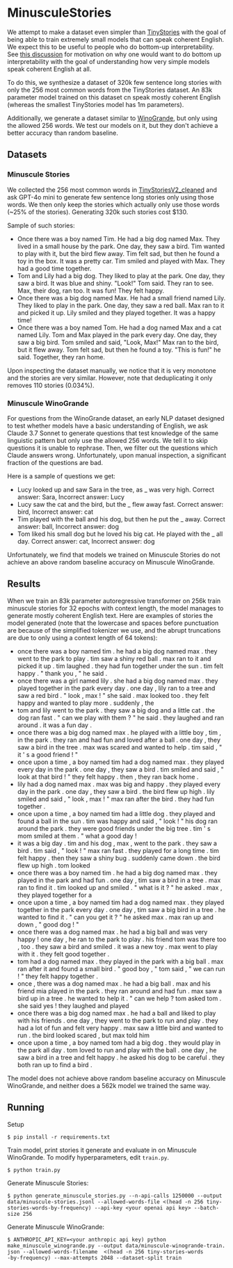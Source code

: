 # MinusculeStories
We attempt to make a dataset even simpler than [TinyStories](https://arxiv.org/abs/2305.07759) with the goal of being able to train extremely small models that can speak coherent English.
We expect this to be useful to people who do bottom-up interpretability. See [this discussion](https://www.lesswrong.com/posts/cCgxp3Bq4aS9z5xqd/lucius-bushnaq-s-shortform?commentId=vM6aBsXKe5PMBwLwd) for motivation on why one would want to do bottom up interpretability with the goal of understanding how very simple models speak coherent English at all.

To do this, we synthesize a dataset of 320k few sentence long stories with only the 256 most common words from the TinyStories dataset. An 83k parameter model trained on this dataset cn speak mostly coherent English (whereas the smallest TinyStories model has 1m parameters).

Additionally, we generate a dataset similar to [WinoGrande](https://arxiv.org/abs/1907.10641), but only using the allowed 256 words. We test our models on it, but they don't achieve a better accuracy than random baseline.

## Datasets

### Minuscule Stories

We collected the 256 most common words in [TinyStoriesV2_cleaned](https://huggingface.co/datasets/fhswf/TinyStoriesV2_cleaned) and ask GPT-4o mini to generate few sentence long stories only using those words. We then only keep the stories which actually only use those words (~25% of the stories). Generating 320k such stories cost $130.

Sample of such stories:
- Once there was a boy named Tim. He had a big dog named Max. They lived in a small house by the park. One day, they saw a bird. Tim wanted to play with it, but the bird flew away. Tim felt sad, but then he found a toy in the box. It was a pretty car. Tim smiled and played with Max. They had a good time together.
- Tom and Lily had a big dog. They liked to play at the park. One day, they saw a bird. It was blue and shiny. "Look!" Tom said. They ran to see. Max, their dog, ran too. It was fun! They felt happy.
- Once there was a big dog named Max. He had a small friend named Lily. They liked to play in the park. One day, they saw a red ball. Max ran to it and picked it up. Lily smiled and they played together. It was a happy time!
- Once there was a boy named Tom. He had a dog named Max and a cat named Lily. Tom and Max played in the park every day. One day, they saw a big bird. Tom smiled and said, "Look, Max!" Max ran to the bird, but it flew away. Tom felt sad, but then he found a toy. "This is fun!" he said. Together, they ran home.

Upon inspecting the dataset manually, we notice that it is very monotone and the stories are very similar. However, note that deduplicating it only removes 110 stories (0.034%).

### Minuscule WinoGrande

For questions from the WinoGrande dataset, an early NLP dataset designed to test whether models have a basic understanding of English, we ask Claude 3.7 Sonnet to generate questions that test knowledge of the same linguistic pattern but only use the allowed 256 words. We tell it to skip questions it is unable to rephrase. Then, we filter out the questions which Claude answers wrong. Unfortunately, upon manual inspection, a significant fraction of the questions are bad.

Here is a sample of questions we get:
- Lucy looked up and saw Sara in the tree, as _ was very high. Correct answer: Sara, Incorrect answer: Lucy
- Lucy saw the cat and the bird, but the _ flew away fast. Correct answer: bird, Incorrect answer: cat
- Tim played with the ball and his dog, but then he put the _ away. Correct answer: ball, Incorrect answer: dog
- Tom liked his small dog but he loved his big cat. He played with the _ all day. Correct answer: cat, Incorrect answer: dog

Unfortunately, we find that models we trained on Minuscule Stories do not achieve an above random baseline accuracy on Minuscule WinoGrande.

## Results

When we train an 83k parameter autoregressive transformer on 256k train minuscule stories for 32 epochs with context length, the model manages to generate mostly coherent English text. Here are examples of stories the model generated (note that the lowercase and spaces before punctuation are because of the simplified tokenizer we use, and the abrupt truncations are due to only using a context length of 64 tokens):

- once there was a boy named tim . he had a big dog named max . they went to the park to play . tim saw a shiny red ball . max ran to it and picked it up . tim laughed . they had fun together under the sun . tim felt happy . " thank you , " he said .
- once there was a girl named lily . she had a big dog named max . they played together in the park every day . one day , lily ran to a tree and saw a red bird . " look , max ! " she said . max looked too . they felt happy and wanted to play more . suddenly , the
- tom and lily went to the park . they saw a big dog and a little cat . the dog ran fast . " can we play with them ? " he said . they laughed and ran around . it was a fun day .
- once there was a big dog named max . he played with a little boy , tim , in the park . they ran and had fun and loved after a ball . one day , they saw a bird in the tree . max was scared and wanted to help . tim said , " it ' s a good friend ! "
- once upon a time , a boy named tim had a dog named max . they played every day in the park . one day , they saw a bird . tim smiled and said , " look at that bird ! " they felt happy . then , they ran back home .
-  lily had a dog named max . max was big and happy . they played every day in the park . one day , they saw a bird . the bird flew up high . lily smiled and said , " look , max ! " max ran after the bird . they had fun together .
- once upon a time , a boy named tim had a little dog . they played and found a ball in the sun . tim was happy and said , " look ! " his dog ran around the park . they were good friends under the big tree . tim ' s mom smiled at them . " what a good day !
- it was a big day . tim and his dog , max , went to the park . they saw a bird . tim said , " look ! " max ran fast . they played for a long time . tim felt happy . then they saw a shiny bug . suddenly came down . the bird flew up high . tom looked
- once there was a boy named tim . he had a big dog named max . they played in the park and had fun . one day , tim saw a bird in a tree . max ran to find it . tim looked up and smiled . " what is it ? " he asked . max , they played together for a
- once upon a time , a boy named tim had a dog named max . they played together in the park every day . one day , tim saw a big bird in a tree . he wanted to find it . " can you get it ? " he asked max . max ran up and down , " good dog ! "
- once there was a dog named max . he had a big ball and was very happy ! one day , he ran to the park to play . his friend tom was there too , too . they saw a bird and smiled . it was a new toy . max went to play with it . they felt good together .
- tom had a dog named max . they played in the park with a big ball . max ran after it and found a small bird . " good boy , " tom said , " we can run ! " they felt happy together .
- once , there was a dog named max . he had a big ball . max and his friend mia played in the park . they ran around and had fun . max saw a bird up in a tree . he wanted to help it . " can we help ? tom asked tom . she said yes ! they laughed and played
- once there was a big dog named max . he had a ball and liked to play with his friends . one day , they went to the park to run and play . they had a lot of fun and felt very happy . max saw a little bird and wanted to run . the bird looked scared , but max told him
- once upon a time , a boy named tom had a big dog . they would play in the park all day . tom loved to run and play with the ball . one day , he saw a bird in a tree and felt happy . he asked his dog to be careful . they both ran up to find a bird .

The model does not achieve above random baseline accuracy on Minuscule WinoGrande, and neither does a 562k model we trained the same way.


## Running

Setup
```
$ pip install -r requirements.txt
```

Train model, print stories it generate and evaluate in on Minuscule WinoGrande.
To modify hyperparameters, edit `train.py`.
```
$ python train.py
```

Generate Minuscule Stories:
```
$ python generate_minuscule_stories.py --n-api-calls 1250000 --output data/minuscule-stories.jsonl --allowed-words-file <(head -n 256 tiny-stories-words-by-frequency) --api-key <your openai api key> --batch-size 256
```

Generate Minuscule WinoGrande:
```
$ ANTHROPIC_API_KEY=<your anthropic api key) python make_minuscule_winogrande.py --output data/minuscule-winogrande-train.
json --allowed-words-filename  <(head -n 256 tiny-stories-words
-by-frequency) --max-attempts 2048 --dataset-split train
```
